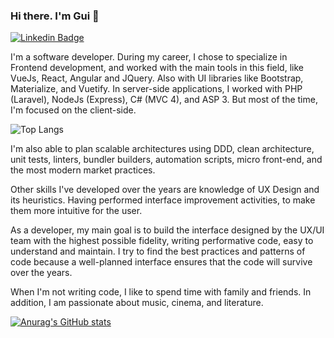 ### Hi there. I'm Gui 👋
[![Linkedin Badge](https://img.shields.io/badge/-LinkedIn-blue?style=flat-square&logo=Linkedin&card_width=400&logoColor=white&link=https://www.linkedin.com/in/guilherme-cazaroto)](https://www.linkedin.com/in/guilherme-cazaroto)

I'm a software developer.
During my career, I chose to specialize in Frontend development, and worked with the main tools in this field, like VueJs, React, Angular and JQuery. Also with  UI libraries like Bootstrap, Materialize, and Vuetify.
In server-side applications, I worked with PHP (Laravel), NodeJs (Express), C#  (MVC 4),  and ASP 3. But most of the time, I'm focused on the client-side.

![Top Langs](https://github-readme-stats.vercel.app/api/top-langs/?username=anuraghazra&layout=compact)  


I'm also able to plan scalable architectures using DDD, clean architecture, unit tests, linters, bundler builders, automation scripts, micro front-end, and the most modern market practices.

Other skills I've developed over the years are knowledge of UX Design and its heuristics. Having performed interface improvement activities, to make them more intuitive for the user.

As a developer, my main goal is to build the interface designed by the UX/UI team with the highest possible fidelity, writing performative code, easy to understand and maintain. I try to find the best practices and patterns of code because a well-planned interface ensures that the code will survive over the years. 

When I'm not writing code, I like to spend time with family and friends. In addition, I am passionate about music, cinema, and literature.

   [![Anurag's GitHub stats](https://github-readme-stats.vercel.app/api?username=guicazaroto)](https://github.com/guicazaroto) 

